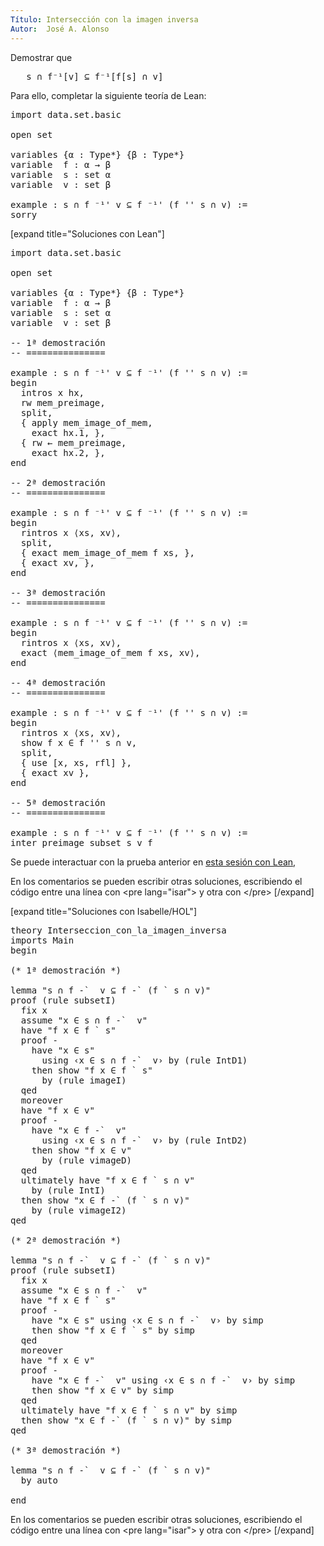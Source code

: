 ```yaml
---
Título: Intersección con la imagen inversa
Autor:  José A. Alonso
---
```


Demostrar que
<pre lang="text">
   s ∩ f⁻¹[v] ⊆ f⁻¹[f[s] ∩ v]
</pre>

Para ello, completar la siguiente teoría de Lean:

<pre lang="lean">
import data.set.basic

open set

variables {α : Type*} {β : Type*}
variable  f : α → β
variable  s : set α
variable  v : set β

example : s ∩ f ⁻¹' v ⊆ f ⁻¹' (f '' s ∩ v) :=
sorry
</pre>

[expand title="Soluciones con Lean"]

<pre lang="lean">
import data.set.basic

open set

variables {α : Type*} {β : Type*}
variable  f : α → β
variable  s : set α
variable  v : set β

-- 1ª demostración
-- ===============

example : s ∩ f ⁻¹' v ⊆ f ⁻¹' (f '' s ∩ v) :=
begin
  intros x hx,
  rw mem_preimage,
  split,
  { apply mem_image_of_mem,
    exact hx.1, },
  { rw ← mem_preimage,
    exact hx.2, },
end

-- 2ª demostración
-- ===============

example : s ∩ f ⁻¹' v ⊆ f ⁻¹' (f '' s ∩ v) :=
begin
  rintros x ⟨xs, xv⟩,
  split,
  { exact mem_image_of_mem f xs, },
  { exact xv, },
end

-- 3ª demostración
-- ===============

example : s ∩ f ⁻¹' v ⊆ f ⁻¹' (f '' s ∩ v) :=
begin
  rintros x ⟨xs, xv⟩,
  exact ⟨mem_image_of_mem f xs, xv⟩,
end

-- 4ª demostración
-- ===============

example : s ∩ f ⁻¹' v ⊆ f ⁻¹' (f '' s ∩ v) :=
begin
  rintros x ⟨xs, xv⟩,
  show f x ∈ f '' s ∩ v,
  split,
  { use [x, xs, rfl] },
  { exact xv },
end

-- 5ª demostración
-- ===============

example : s ∩ f ⁻¹' v ⊆ f ⁻¹' (f '' s ∩ v) :=
inter_preimage_subset s v f
</pre>

Se puede interactuar con la prueba anterior en <a href="https://www.cs.us.es/~jalonso/lean-web-editor/#url=https://raw.githubusercontent.com/jaalonso/Calculemus/main/src/Interseccion_con_la_imagen_inversa.lean" rel="noopener noreferrer" target="_blank">esta sesión con Lean</a>,

En los comentarios se pueden escribir otras soluciones, escribiendo el código entre una línea con &#60;pre lang=&quot;isar&quot;&#62; y otra con &#60;/pre&#62;
[/expand]

[expand title="Soluciones con Isabelle/HOL"]

<pre lang="isar">
theory Interseccion_con_la_imagen_inversa
imports Main
begin

(* 1ª demostración *)

lemma "s ∩ f -`  v ⊆ f -` (f ` s ∩ v)"
proof (rule subsetI)
  fix x
  assume "x ∈ s ∩ f -`  v"
  have "f x ∈ f ` s"
  proof -
    have "x ∈ s"
      using ‹x ∈ s ∩ f -`  v› by (rule IntD1)
    then show "f x ∈ f ` s"
      by (rule imageI)
  qed
  moreover
  have "f x ∈ v"
  proof -
    have "x ∈ f -`  v"
      using ‹x ∈ s ∩ f -`  v› by (rule IntD2)
    then show "f x ∈ v"
      by (rule vimageD)
  qed
  ultimately have "f x ∈ f ` s ∩ v"
    by (rule IntI)
  then show "x ∈ f -` (f ` s ∩ v)"
    by (rule vimageI2)
qed

(* 2ª demostración *)

lemma "s ∩ f -`  v ⊆ f -` (f ` s ∩ v)"
proof (rule subsetI)
  fix x
  assume "x ∈ s ∩ f -`  v"
  have "f x ∈ f ` s"
  proof -
    have "x ∈ s" using ‹x ∈ s ∩ f -`  v› by simp
    then show "f x ∈ f ` s" by simp
  qed
  moreover
  have "f x ∈ v"
  proof -
    have "x ∈ f -`  v" using ‹x ∈ s ∩ f -`  v› by simp
    then show "f x ∈ v" by simp
  qed
  ultimately have "f x ∈ f ` s ∩ v" by simp
  then show "x ∈ f -` (f ` s ∩ v)" by simp
qed

(* 3ª demostración *)

lemma "s ∩ f -`  v ⊆ f -` (f ` s ∩ v)"
  by auto

end
</pre>

En los comentarios se pueden escribir otras soluciones, escribiendo el código entre una línea con &#60;pre lang=&quot;isar&quot;&#62; y otra con &#60;/pre&#62;
[/expand]
